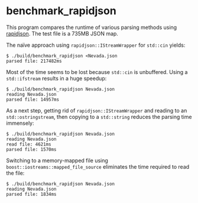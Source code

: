 benchmark_rapidjson
===================

This program compares the runtime of various parsing methods using
[rapidjson][RJ]. The test file is a 735MB JSON map.

The naïve approach using `rapidjson::IStreamWrapper` for `std::cin` yields:

```
$ ./build/benchmark_rapidjson <Nevada.json
parsed file: 217482ms
```

Most of the time seems to be lost because `std::cin` is unbuffered. Using a
`std::ifstream` results in a huge speedup:

```
$ ./build/benchmark_rapidjson Nevada.json
reading Nevada.json
parsed file: 14957ms
```

As a next step, getting rid of `rapidjson::IStreamWrapper` and reading to an
`std::ostringstream`, then copying to a `std::string` reduces the parsing time
immensely:

```
$ ./build/benchmark_rapidjson Nevada.json
reading Nevada.json
read file: 4621ms
parsed file: 1570ms
```

Switching to a memory-mapped file using `boost::iostreams::mapped_file_source`
eliminates the time required to read the file:

```
$ ./build/benchmark_rapidjson Nevada.json
reading Nevada.json
parsed file: 1834ms
```


[RJ]: http://rapidjson.org/
